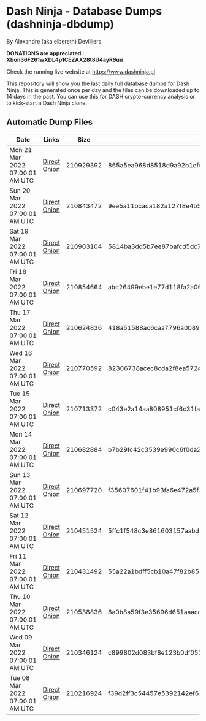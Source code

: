 # Dash Ninja - Database Dumps (dashninja-dbdump)
By Alexandre (aka elbereth) Devilliers

**DONATIONS are appreciated : Xbon36F261wXDL4p1CEZAX28t8U4ayR9uu**

Check the running live website at https://www.dashninja.pl

This repository will show you the last daily full database dumps for Dash Ninja. This is generated once per day and the files can be downloaded up to 14 days in the past.
You can use this for DASH crypto-currency analysis or to kick-start a Dash Ninja clone.


## Automatic Dump Files
| Date | Links | Size | SHA256 |
|--|--|--|--|
| Mon 21 Mar 2022 07:00:01 AM UTC | [Direct](https://oshi.at/yhXx) [Onion](http://5ety7tpkim5me6eszuwcje7bmy25pbtrjtue7zkqqgziljwqy3rrikqd.onion/yhXx) | 210929392 | 865a5ea968d8518d9a92b1efdd32e97d39ce7593af01d5d5d46f092cbf1d28ac | 
| Sun 20 Mar 2022 07:00:01 AM UTC | [Direct](<html>) [Onion]() | 210843472 | 9ee5a11bcaca182a127f8e4b5cf06a6649f0d075ec8b3fc6c40b079725dc797f | 
| Sat 19 Mar 2022 07:00:01 AM UTC | [Direct](https://oshi.at/WqEY) [Onion](http://5ety7tpkim5me6eszuwcje7bmy25pbtrjtue7zkqqgziljwqy3rrikqd.onion/WqEY) | 210903104 | 5814ba3dd5b7ee87bafcd5dc76a735830028fca67ea7037db05889113ae83a6a | 
| Fri 18 Mar 2022 07:00:01 AM UTC | [Direct](https://oshi.at/iazb) [Onion](http://5ety7tpkim5me6eszuwcje7bmy25pbtrjtue7zkqqgziljwqy3rrikqd.onion/iazb) | 210854664 | abc26499ebe1e77d118fa2a06bab73380be04aac4ab3260775d02a4d45006379 | 
| Thu 17 Mar 2022 07:00:01 AM UTC | [Direct](https://oshi.at/YKRN) [Onion](http://5ety7tpkim5me6eszuwcje7bmy25pbtrjtue7zkqqgziljwqy3rrikqd.onion/YKRN) | 210624836 | 418a51588ac6caa7796a0b89acaa238459e89aca6997e3b1cfdc7c8d2aa291cd | 
| Wed 16 Mar 2022 07:00:01 AM UTC | [Direct](https://oshi.at/XDcu) [Onion](http://5ety7tpkim5me6eszuwcje7bmy25pbtrjtue7zkqqgziljwqy3rrikqd.onion/XDcu) | 210770592 | 82306738acec8cda2f8ea572492b5fd61d02c13df38397d0dcadc14b03936def | 
| Tue 15 Mar 2022 07:00:01 AM UTC | [Direct](https://oshi.at/sFnF) [Onion](http://5ety7tpkim5me6eszuwcje7bmy25pbtrjtue7zkqqgziljwqy3rrikqd.onion/sFnF) | 210713372 | c043e2a14aa808951cf6c31fa76753171fde3b9b5933146b100ec164d5530723 | 
| Mon 14 Mar 2022 07:00:01 AM UTC | [Direct](https://oshi.at/YCyv) [Onion](http://5ety7tpkim5me6eszuwcje7bmy25pbtrjtue7zkqqgziljwqy3rrikqd.onion/YCyv) | 210682884 | b7b29fc42c3539e990c6f0da2441b2d2afe958c251c056b3cd4fb001c31a935b | 
| Sun 13 Mar 2022 07:00:01 AM UTC | [Direct](https://oshi.at/VySt) [Onion](http://5ety7tpkim5me6eszuwcje7bmy25pbtrjtue7zkqqgziljwqy3rrikqd.onion/VySt) | 210697720 | f35607601f41b93fa6e472a5f32c7b2705610d892d30cfb3e5183d05939c2374 | 
| Sat 12 Mar 2022 07:00:01 AM UTC | [Direct](https://oshi.at/pwav) [Onion](http://5ety7tpkim5me6eszuwcje7bmy25pbtrjtue7zkqqgziljwqy3rrikqd.onion/pwav) | 210451524 | 5ffc1f548c3e861603157aabd5a57ac076f219b3dfa9b2eb3fe1760d5c6fc7d0 | 
| Fri 11 Mar 2022 07:00:01 AM UTC | [Direct](https://oshi.at/yjgC) [Onion](http://5ety7tpkim5me6eszuwcje7bmy25pbtrjtue7zkqqgziljwqy3rrikqd.onion/yjgC) | 210431492 | 55a22a1bdff5cb10a47f82b858975d552e06bc2b6ad79620dcf865207af5a55b | 
| Thu 10 Mar 2022 07:00:01 AM UTC | [Direct](https://oshi.at/yshs) [Onion](http://5ety7tpkim5me6eszuwcje7bmy25pbtrjtue7zkqqgziljwqy3rrikqd.onion/yshs) | 210538836 | 8a0b8a59f3e35696d651aaacc004196f5623acfaeab80f8bdfdbabb2bc5b7ab5 | 
| Wed 09 Mar 2022 07:00:01 AM UTC | [Direct](https://oshi.at/MsRj) [Onion](http://5ety7tpkim5me6eszuwcje7bmy25pbtrjtue7zkqqgziljwqy3rrikqd.onion/MsRj) | 210346124 | c899802d083bf8e123b0df05391e2ae900cc97ac3241e8ecdadb44fb7fba3ca3 | 
| Tue 08 Mar 2022 07:00:01 AM UTC | [Direct](https://oshi.at/QuUP) [Onion](http://5ety7tpkim5me6eszuwcje7bmy25pbtrjtue7zkqqgziljwqy3rrikqd.onion/QuUP) | 210216924 | f39d2ff3c54457e5392142ef62195a44f72771badc8dff1f9cf01e41cc68249f | 
